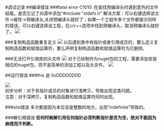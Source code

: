 #调试记录
##编译错误
###fatal error C1010: 在查找预编译头时遇到意外的文件结尾。是否忘记了向源中添加“#include "stdafx.h"
解决方案：可以右键选择该文件->属性->预编译头,关闭预编译头就好了；如果一个工程中多个文件都提示同样的错误，可以右键选择该工程，在c/c++选项中找到预编译头，取消预编译头就好了。
![](https://i.imgur.com/By3DXCw.png)

###复制构造函数重复定义
![](https://i.imgur.com/cUwr5ed.png)
以后遇到类中有指针或者引用成员的，要么定义复制构造函数和赋值运算符，要么声明复制构造函数和赋值运算符为已删除。

###无法打开引用库的头文件
![](https://i.imgur.com/DzBmSZs.png)
对于已经制作为nuget包的工程，需要添加安装相应的nuget包，而不是简单的添加工程以及头文件。
![](https://i.imgur.com/3db172E.png)

##运行错误
###this 是 0xDDDDDDDD

![](https://i.imgur.com/VqYfIOA.png)   
初步分析：对于有指针成员的对象进行浅拷贝，导致出现这类问题。    
注意：对于深拷贝，复制构造函数和赋值运算符同时出现。

###stoi错误
多次都是因为本应该是整数的地方，出现“indefinite”导致的。

###解引用错误
**任何时候解引用任何指针必须判断指针是否为空，绝对不能因为麻烦而不判断。**     


